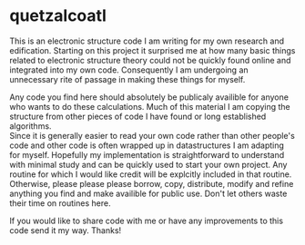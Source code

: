 # quetzalcoatl 

This is an electronic structure code I am writing for my own research and edification.  Starting on this project 
it surprised me at how many basic things related to electronic structure theory could not be quickly found online 
and integrated into my own code.  Consequently I am undergoing an unnecessary rite of passage in making these things 
for myself.

Any code you find here should absolutely be publicaly availible for anyone who wants to do these calculations.  Much
of this material I am copying the structure from other pieces of code I have found or long established algorithms.  
Since it is generally easier to read your own code rather than other people's code and other code is often wrapped up
in datastructures I am adapting for myself.  Hopefully my implementation is straightforward to understand with minimal
study and can be quickly used to start your own project. Any routine for which I would like credit will be explcitly 
included in that routine.  Otherwise, please please please borrow, copy, distribute, modify and refine anything you find
and make availible for public use.  Don't let others waste their time on routines here.

If you would like to share code with me or have any improvements to this code send it my way.  Thanks!
